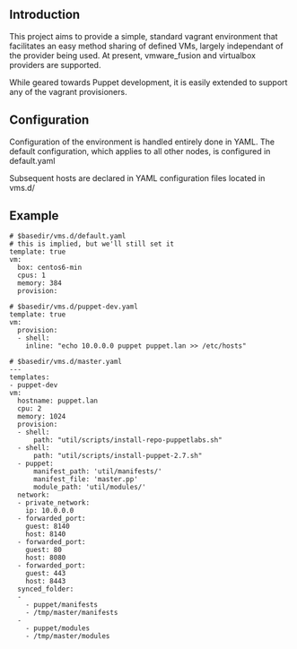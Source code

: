 Introduction
------------

This project aims to provide a simple, standard vagrant environment that
facilitates an easy method sharing of defined VMs, largely independant of the
provider being used. At present, vmware\_fusion and virtualbox providers are
supported.

 While geared towards Puppet development, it is easily extended to support any
 of the vagrant provisioners.

Configuration
-------------

Configuration of the environment is handled entirely done in YAML.  The default
configuration, which applies to all other nodes, is configured in default.yaml

Subsequent hosts are declared in YAML configuration files located in vms.d/

Example
-------

    # $basedir/vms.d/default.yaml
    # this is implied, but we'll still set it
    template: true
    vm:
      box: centos6-min
      cpus: 1
      memory: 384
      provision:

    # $basedir/vms.d/puppet-dev.yaml
    template: true
    vm:
      provision:
      - shell:
        inline: "echo 10.0.0.0 puppet puppet.lan >> /etc/hosts"

    # $basedir/vms.d/master.yaml
    ---
    templates:
    - puppet-dev
    vm:
      hostname: puppet.lan
      cpu: 2
      memory: 1024
      provision:
      - shell:
          path: "util/scripts/install-repo-puppetlabs.sh"
      - shell:
          path: "util/scripts/install-puppet-2.7.sh"
      - puppet:
          manifest_path: 'util/manifests/'
          manifest_file: 'master.pp'
          module_path: 'util/modules/'
      network:
      - private_network:
        ip: 10.0.0.0
      - forwarded_port:
        guest: 8140
        host: 8140
      - forwarded_port:
        guest: 80
        host: 8080
      - forwarded_port:
        guest: 443
        host: 8443
      synced_folder:
      -
        - puppet/manifests
        - /tmp/master/manifests
      -
        - puppet/modules
        - /tmp/master/modules
